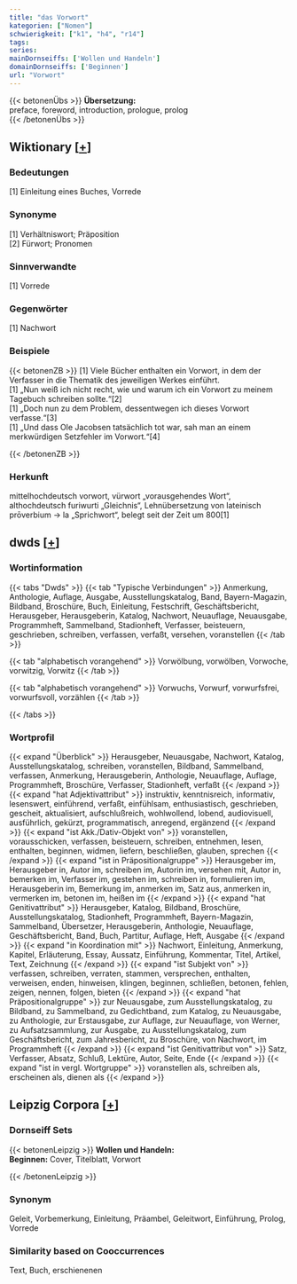 ```yaml
---
title: "das Vorwort"
kategorien: ["Nomen"]
schwierigkeit: ["k1", "h4", "r14"]
tags:
series:
mainDornseiffs: ['Wollen und Handeln']
domainDornseiffs: ['Beginnen']
url: "Vorwort"
---
```


{{< betonenÜbs >}}
**Übersetzung:**  
preface, foreword, introduction, prologue, prolog  
{{< /betonenÜbs >}}

## Wiktionary [[+](https://de.wiktionary.org/wiki/Vorwort)]

### Bedeutungen
[1] Einleitung eines Buches, Vorrede  

### Synonyme
[1] Verhältniswort; Präposition  
[2] Fürwort; Pronomen  

### Sinnverwandte
[1] Vorrede  

### Gegenwörter
[1] Nachwort  

### Beispiele
{{< betonenZB >}}
[1] Viele Bücher enthalten ein Vorwort, in dem der Verfasser in die Thematik des jeweiligen Werkes einführt.  
[1] „Nun weiß ich nicht recht, wie und warum ich ein Vorwort zu meinem Tagebuch schreiben sollte.“[2]  
[1] „Doch nun zu dem Problem, dessentwegen ich dieses Vorwort verfasse.“[3]  
[1] „Und dass Ole Jacobsen tatsächlich tot war, sah man an einem merkwürdigen Setzfehler im Vorwort.“[4]  

{{< /betonenZB >}}
### Herkunft
mittelhochdeutsch vorwort, vürwort „vorausgehendes Wort“, althochdeutsch furiwurti „Gleichnis“, Lehnübersetzung von lateinisch prōverbium → la „Sprichwort“, belegt seit der Zeit um 800[1]  



## dwds [[+](https://www.dwds.de/wb/Vorwort)]

### Wortinformation
{{< tabs "Dwds" >}}
{{< tab "Typische Verbindungen" >}}
Anmerkung, Anthologie, Auflage, Ausgabe, Ausstellungskatalog, Band, Bayern-Magazin, Bildband, Broschüre, Buch, Einleitung, Festschrift, Geschäftsbericht, Herausgeber, Herausgeberin, Katalog, Nachwort, Neuauflage, Neuausgabe, Programmheft, Sammelband, Stadionheft, Verfasser, beisteuern, geschrieben, schreiben, verfassen, verfaßt, versehen, voranstellen
{{< /tab >}}

{{< tab "alphabetisch vorangehend" >}}
Vorwölbung, vorwölben, Vorwoche, vorwitzig, Vorwitz
{{< /tab >}}

{{< tab "alphabetisch vorangehend" >}}
Vorwuchs, Vorwurf, vorwurfsfrei, vorwurfsvoll, vorzählen
{{< /tab >}}

{{< /tabs >}}

### Wortprofil
{{< expand "Überblick" >}} Herausgeber, Neuausgabe, Nachwort, Katalog, Ausstellungskatalog, schreiben, voranstellen, Bildband, Sammelband, verfassen, Anmerkung, Herausgeberin, Anthologie, Neuauflage, Auflage, Programmheft, Broschüre, Verfasser, Stadionheft, verfaßt {{< /expand >}}
{{< expand "hat Adjektivattribut" >}} instruktiv, kenntnisreich, informativ, lesenswert, einführend, verfaßt, einfühlsam, enthusiastisch, geschrieben, gescheit, aktualisiert, aufschlußreich, wohlwollend, lobend, audiovisuell, ausführlich, gekürzt, programmatisch, anregend, ergänzend {{< /expand >}}
{{< expand "ist Akk./Dativ-Objekt von" >}} voranstellen, vorausschicken, verfassen, beisteuern, schreiben, entnehmen, lesen, enthalten, beginnen, widmen, liefern, beschließen, glauben, sprechen {{< /expand >}}
{{< expand "ist in Präpositionalgruppe" >}} Herausgeber im, Herausgeber in, Autor im, schreiben im, Autorin im, versehen mit, Autor in, bemerken im, Verfasser im, gestehen im, schreiben in, formulieren im, Herausgeberin im, Bemerkung im, anmerken im, Satz aus, anmerken in, vermerken im, betonen im, heißen im {{< /expand >}}
{{< expand "hat Genitivattribut" >}} Herausgeber, Katalog, Bildband, Broschüre, Ausstellungskatalog, Stadionheft, Programmheft, Bayern-Magazin, Sammelband, Übersetzer, Herausgeberin, Anthologie, Neuauflage, Geschäftsbericht, Band, Buch, Partitur, Auflage, Heft, Ausgabe {{< /expand >}}
{{< expand "in Koordination mit" >}} Nachwort, Einleitung, Anmerkung, Kapitel, Erläuterung, Essay, Aussatz, Einführung, Kommentar, Titel, Artikel, Text, Zeichnung {{< /expand >}}
{{< expand "ist Subjekt von" >}} verfassen, schreiben, verraten, stammen, versprechen, enthalten, verweisen, enden, hinweisen, klingen, beginnen, schließen, betonen, fehlen, zeigen, nennen, folgen, bieten {{< /expand >}}
{{< expand "hat Präpositionalgruppe" >}} zur Neuausgabe, zum Ausstellungskatalog, zu Bildband, zu Sammelband, zu Gedichtband, zum Katalog, zu Neuausgabe, zu Anthologie, zur Erstausgabe, zur Auflage, zur Neuauflage, von Werner, zu Aufsatzsammlung, zur Ausgabe, zu Ausstellungskatalog, zum Geschäftsbericht, zum Jahresbericht, zu Broschüre, von Nachwort, im Programmheft {{< /expand >}}
{{< expand "ist Genitivattribut von" >}} Satz, Verfasser, Absatz, Schluß, Lektüre, Autor, Seite, Ende {{< /expand >}}
{{< expand "ist in vergl. Wortgruppe" >}} voranstellen als, schreiben als, erscheinen als, dienen als {{< /expand >}}

## Leipzig Corpora [[+](https://corpora.uni-leipzig.de/en/res?word=Vorwort&corpusId=deu_newscrawl-public_2018)]

### Dornseiff Sets
{{< betonenLeipzig >}}
**Wollen und Handeln:**  
**Beginnen:** Cover, Titelblatt, Vorwort  

{{< /betonenLeipzig >}}

### Synonym
Geleit, Vorbemerkung, Einleitung, Präambel, Geleitwort, Einführung, Prolog, Vorrede


### Similarity based on Cooccurrences
Text, Buch, erschienenen

